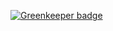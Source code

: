 
[![Greenkeeper badge](https://badges.greenkeeper.io/victorvuelma/expressjs-meetapp-api.svg?token=7290d33728eb4e29cb8ef0a22b3fdbfbb6aa4e7703f7b23ffdc1532c02639ab5&ts=1575077701728)](https://greenkeeper.io/)
